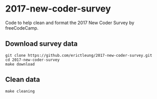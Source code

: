 # 2017-new-coder-survey

Code to help clean and format the 2017 New Coder Survey by freeCodeCamp.

## Download survey data

```
git clone https://github.com/erictleung/2017-new-coder-survey.git
cd 2017-new-coder-survey
make download
```

## Clean data

```
make cleaning
```
